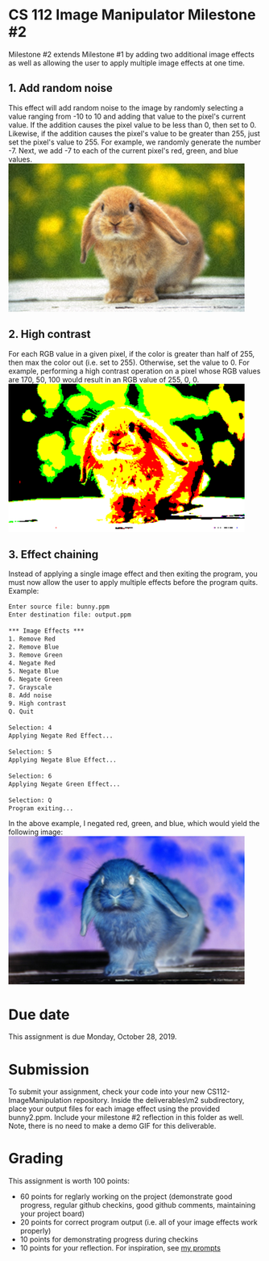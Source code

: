 # CS 112 Image Manipulator Milestone #2
Milestone #2 extends Milestone #1 by adding two additional image effects as well as allowing the user to apply multiple image effects at one time.  

## 1. Add random noise
This effect will add random noise to the image by randomly selecting a value ranging from -10 to 10 and adding that value to the pixel's current value.  If the addition causes the pixel value to be less than 0, then set to 0.  Likewise, if the addition causes the pixel's value to be greater than 255, just set the pixel's value to 255.  For example, we randomly generate the number -7.  Next, we add -7 to each of the current pixel's red, green, and blue values.
![noise](bunny_noise.png) 

## 2. High contrast
For each RGB value in a given pixel, if the color is greater than half of 255, then max the color out (i.e. set to 255).  Otherwise, set the value to 0.  For example, performing a high contrast operation on a pixel whose RGB values are 170, 50, 100 would result in an RGB value of 255, 0, 0.
![high contrast](bunny_hc.png) 

## 3. Effect chaining
Instead of applying a single image effect and then exiting the program, you must now allow the user to apply multiple effects before the program quits.  Example:

```
Enter source file: bunny.ppm
Enter destination file: output.ppm

*** Image Effects ***
1. Remove Red
2. Remove Blue
3. Remove Green
4. Negate Red
5. Negate Blue
6. Negate Green
7. Grayscale
8. Add noise
9. High contrast
Q. Quit

Selection: 4
Applying Negate Red Effect...

Selection: 5
Applying Negate Blue Effect...

Selection: 6
Applying Negate Green Effect...

Selection: Q
Program exiting...
```

In the above example, I negated red, green, and blue, which would yield the following image:
![high contrast](bunny_negate.png) 

# Due date
This assignment is due Monday, October 28, 2019. 

# Submission
To submit your assignment, check your code into your new CS112-ImageManipulation repository.  Inside the deliverables\m2 subdirectory, place your output files for each image effect using the provided bunny2.ppm.  Include your milestone #2 reflection in this folder as well.  Note, there is no need to make a demo GIF for this deliverable.

# Grading
This assignment is worth 100 points:
* 60 points for reglarly working on the project (demonstrate good progress, regular github checkins, good github comments, maintaining your project board)
* 20 points for correct program output (i.e. all of your image effects work properly)
* 10 points for demonstrating progress during checkins 
* 10 points for your reflection.  For inspiration, see [my prompts](../../docs/sample_reflection.md) 
